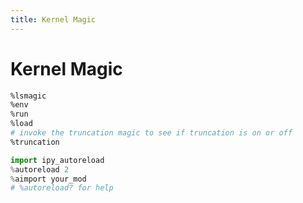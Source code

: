 ```yaml
---
title: Kernel Magic
---
```


# Kernel Magic

```bash
%lsmagic
%env
%run
%load
# invoke the truncation magic to see if truncation is on or off
%truncation
```

```python
import ipy_autoreload
%autoreload 2
%aimport your_mod
# %autoreload? for help
```

